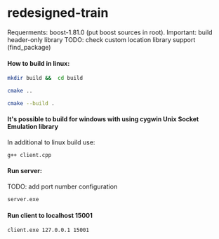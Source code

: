 # redesigned-train
Requerments:
boost-1.81.0 (put boost sources in root). Important: build header-only library
TODO: check custom location library support (find_package)

#### How to build in linux:
```bash 
mkdir build &&  cd build
```
```bash 
cmake ..
```
```bash 
cmake --build .
```

#### It's possible to build for windows with using cygwin Unix Socket Emulation library
In additional to linux build use:
```bash 
g++ client.cpp
```

#### Run server:
TODO: add port number configuration
```bash 
server.exe
```
#### Run client to localhost 15001
```bash 
client.exe 127.0.0.1 15001
```
